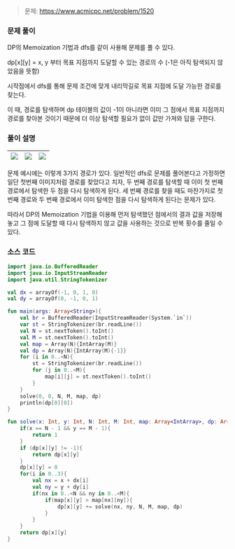 >문제: https://www.acmicpc.net/problem/1520

### 문제 풀이

DP의 Memoization 기법과 dfs를 같이 사용해 문제를 풀 수 있다.

dp[x][y] = x, y 부터 목표 지점까지 도달할 수 있는 경로의 수 (-1은 아직 탐색되지 않았음을 뜻함)

시작점에서 dfs를 통해 문제 조건에 맞게 내리막길로 목표 지점에 도달 가능한 경로를 찾는다.

이 때, 경로를 탐색하며 dp 테이블의 값이 -1이 아니라면 이미 그 점에서 목표 지점까지 경로를 찾아본 것이기 때문에 더 이상 탐색할 필요가 없이 값만 가져와 답을 구한다.

### 풀이 설명

|![](https://velog.velcdn.com/images/kosdjs/post/6a350124-403a-4040-916d-717774aae8bc/image.png)|![](https://velog.velcdn.com/images/kosdjs/post/bbefc8c1-50ef-4f3f-87d4-14b6f2bc26f1/image.png)|![](https://velog.velcdn.com/images/kosdjs/post/f3c33af1-caf1-441e-945a-ce105adf1d7f/image.png)
|-|-|-|

문제 예시에는 이렇게 3가지 경로가 있다. 일반적인 dfs로 문제를 풀어본다고 가정하면
일단 첫번째 이미지처럼 경로를 찾았다고 치자, 두 번째 경로를 탐색할 때 이미 첫 번째 경로에서 탐색한 두 점을 다시 탐색하게 된다. 세 번째 경로를 찾을 때도 마찬가지로 첫 번째 경로와 두 번째 경로에서 이미 탐색한 점을 다시 탐색하게 된다는 문제가 있다.

따라서 DP의 Memoization 기법을 이용해 먼저 탐색했던 점에서의 결과 값을 저장해놓고 그 점에 도달할 때 다시 탐색하지 않고 값을 사용하는 것으로 반복 횟수를 줄일 수 있다.

### 소스 코드

```kotlin
import java.io.BufferedReader
import java.io.InputStreamReader
import java.util.StringTokenizer

val dx = arrayOf(-1, 0, 1, 0)
val dy = arrayOf(0, -1, 0, 1)

fun main(args: Array<String>){
    val br = BufferedReader(InputStreamReader(System.`in`))
    var st = StringTokenizer(br.readLine())
    val N = st.nextToken().toInt()
    val M = st.nextToken().toInt()
    val map = Array(N){IntArray(M)}
    val dp = Array(N){IntArray(M){-1}}
    for (i in 0..<N){
        st = StringTokenizer(br.readLine())
        for (j in 0..<M){
            map[i][j] = st.nextToken().toInt()
        }
    }
    solve(0, 0, N, M, map, dp)
    println(dp[0][0])
}

fun solve(x: Int, y: Int, N: Int, M: Int, map: Array<IntArray>, dp: Array<IntArray>): Int{
    if(x == N - 1 && y == M - 1){
        return 1
    }
    if (dp[x][y] != -1){
        return dp[x][y]
    }
    dp[x][y] = 0
    for(i in 0..3){
        val nx = x + dx[i]
        val ny = y + dy[i]
        if(nx in 0..<N && ny in 0..<M){
            if(map[x][y] > map[nx][ny]){
                dp[x][y] += solve(nx, ny, N, M, map, dp)
            }
        }
    }
    return dp[x][y]
}
```